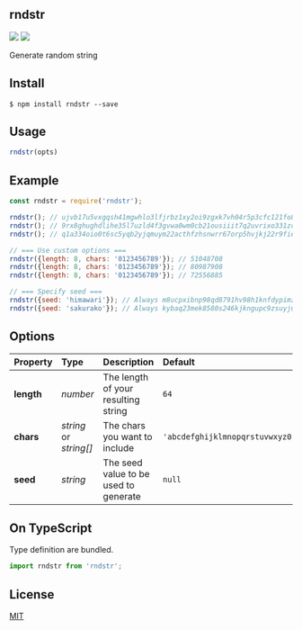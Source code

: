 rndstr
-------------------------------

[![][npm-badge]][npm-link]
[![][mit-badge]][mit]

Generate random string

## Install
``` shell
$ npm install rndstr --save
```

## Usage
``` javascript
rndstr(opts)
```

## Example
``` javascript
const rndstr = require('rndstr');

rndstr(); // ujvb17u5vxgqsh41mgwhlo3lfjrbz1xy2oi9zgxk7vh04r5p3cfc121fo8bkoj2j
rndstr(); // 9rx8ghughdlihe35l7uzld4f3gvwa0wm0cb21ousiiit7q2uvrixo331zcdkb8kj
rndstr(); // q1a334oio0t6sc5yqb2yjqmuym22acthfzhsnwrr67orp5hvjkj22r9fiehonly9

// === Use custom options ===
rndstr({length: 8, chars: '0123456789'}); // 51048708
rndstr({length: 8, chars: '0123456789'}); // 80987908
rndstr({length: 8, chars: '0123456789'}); // 72556885

// === Specify seed ===
rndstr({seed: 'himawari'}); // Always m8ucpxibnp98qd8791hv98h1knfdypimztyfo3agu7gj757uyicjdea8wwyrpwab
rndstr({seed: 'sakurako'}); // Always kybaq23mek8580s246kjkngupc9zsuyjuqgh6jkbale5btvtzssxjn2g6nienuyq
```

## Options
| Property   | Type                   | Description                           | Default                                  |
| :--------- | :--------------------- | :------------------------------------ | :--------------------------------------- |
| **length** | *number*               | The length of your resulting string   | `64`                                     |
| **chars**  | *string* or *string[]* | The chars you want to include         | `'abcdefghijklmnopqrstuvwxyz0123456789'` |
| **seed**   | *string*               | The seed value to be used to generate | `null`                                   |

## On TypeScript
Type definition are bundled.
``` typescript
import rndstr from 'rndstr';
```

## License
[MIT](LICENSE)

[npm-link]:  https://www.npmjs.com/package/rndstr
[npm-badge]: https://img.shields.io/npm/v/rndstr.svg?style=flat-square
[mit]:       http://opensource.org/licenses/MIT
[mit-badge]: https://img.shields.io/badge/license-MIT-444444.svg?style=flat-square
